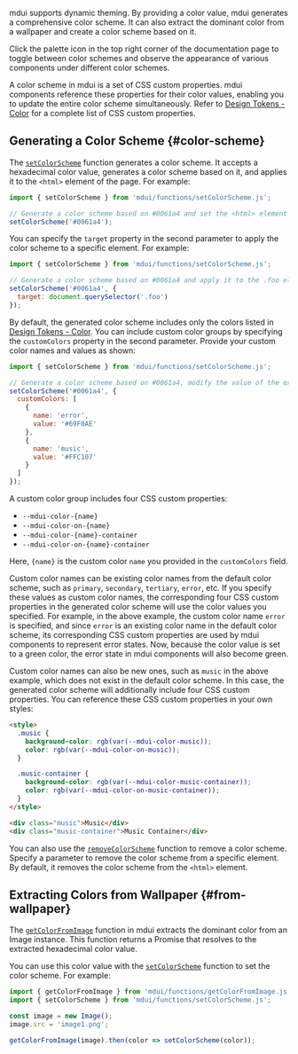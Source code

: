 mdui supports dynamic theming. By providing a color value, mdui generates a comprehensive color scheme. It can also extract the dominant color from a wallpaper and create a color scheme based on it.

Click the palette icon <mdui-icon name="palette--outlined" style="vertical-align: middle"></mdui-icon> in the top right corner of the documentation page to toggle between color schemes and observe the appearance of various components under different color schemes.

A color scheme in mdui is a set of CSS custom properties. mdui components reference these properties for their color values, enabling you to update the entire color scheme simultaneously. Refer to [Design Tokens - Color](/en/docs/2/styles/design-tokens#color) for a complete list of CSS custom properties.

## Generating a Color Scheme {#color-scheme}

The [`setColorScheme`](/en/docs/2/functions/setColorScheme) function generates a color scheme. It accepts a hexadecimal color value, generates a color scheme based on it, and applies it to the `<html>` element of the page. For example:

```js
import { setColorScheme } from 'mdui/functions/setColorScheme.js';

// Generate a color scheme based on #0061a4 and set the <html> element to that color scheme
setColorScheme('#0061a4');
```

You can specify the `target` property in the second parameter to apply the color scheme to a specific element. For example:

```js
import { setColorScheme } from 'mdui/functions/setColorScheme.js';

// Generate a color scheme based on #0061a4 and apply it to the .foo element
setColorScheme('#0061a4', {
  target: document.querySelector('.foo')
});
```

By default, the generated color scheme includes only the colors listed in [Design Tokens - Color](/en/docs/2/styles/design-tokens#color). You can include custom color groups by specifying the `customColors` property in the second parameter. Provide your custom color names and values as shown:

```js
import { setColorScheme } from 'mdui/functions/setColorScheme.js';

// Generate a color scheme based on #0061a4, modify the value of the existing error color group, and add a new music color group
setColorScheme('#0061a4', {
  customColors: [
    {
      name: 'error',
      value: '#69F0AE'
    },
    {
      name: 'music',
      value: '#FFC107'
    }
  ]
});
```

A custom color group includes four CSS custom properties:

* `--mdui-color-{name}`
* `--mdui-color-on-{name}`
* `--mdui-color-{name}-container`
* `--mdui-color-on-{name}-container`

Here, `{name}` is the custom color `name` you provided in the `customColors` field.

Custom color names can be existing color names from the default color scheme, such as `primary`, `secondary`, `tertiary`, `error`, etc. If you specify these values as custom color names, the corresponding four CSS custom properties in the generated color scheme will use the color values you specified. For example, in the above example, the custom color name `error` is specified, and since `error` is an existing color name in the default color scheme, its corresponding CSS custom properties are used by mdui components to represent error states. Now, because the color value is set to a green color, the error state in mdui components will also become green.

Custom color names can also be new ones, such as `music` in the above example, which does not exist in the default color scheme. In this case, the generated color scheme will additionally include four CSS custom properties. You can reference these CSS custom properties in your own styles:

```html
<style>
  .music {
    background-color: rgb(var(--mdui-color-music));
    color: rgb(var(--mdui-color-on-music));
  }

  .music-container {
    background-color: rgb(var(--mdui-color-music-container));
    color: rgb(var(--mdui-color-on-music-container));
  }
</style>

<div class="music">Music</div>
<div class="music-container">Music Container</div>
```

You can also use the [`removeColorScheme`](/en/docs/2/functions/removeColorScheme) function to remove a color scheme. Specify a parameter to remove the color scheme from a specific element. By default, it removes the color scheme from the `<html>` element.

## Extracting Colors from Wallpaper {#from-wallpaper}

The [`getColorFromImage`](/en/docs/2/functions/getColorFromImage) function in mdui extracts the dominant color from an Image instance. This function returns a Promise that resolves to the extracted hexadecimal color value.

You can use this color value with the [`setColorScheme`](/en/docs/2/functions/setColorScheme) function to set the color scheme. For example:

```js
import { getColorFromImage } from 'mdui/functions/getColorFromImage.js';
import { setColorScheme } from 'mdui/functions/setColorScheme.js';

const image = new Image();
image.src = 'image1.png';

getColorFromImage(image).then(color => setColorScheme(color));
```
